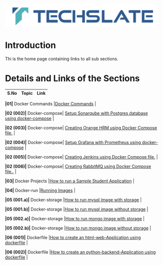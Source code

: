 ![TechSlate](../global/images/ts.png)

# Introduction 

Thi is the home page containing links to all sub sections.


# Details and Links of the Sections 

S.No                                                           | Topic                                                           | Link |
|---------------------------|--------------------------------------------------------------------------                          |-----------|

**|01|** Docker Commands |[Docker Commands](docker-commands/README.md) |


**|02 (002)|** Docker-compose| [Setup Sonarqube with Postgres database using docker-compose](docker-compose/002-sonar-with-postgres/README.md) |

**|02 (003)|** Docker-compose| [Creating Orange HRM using Docker Compose file.](docker-compose/003-orange-hr-appplication/README.md) |

**|02 (004)|** Docker-compose| [Setup Grafana with Prometheus using docker-compose](docker-compose/004-grafana-with-prometheus/README.md) |

**|02 (005)|** Docker-compose| [Creating Jenkins using Docker Compose file.](docker-compose/005-jenkins/README.md) |

**|02 (006)|** Docker-compose| [Creating RabbitMQ using Docker Compose file..](docker-compose/006-rabbit-mq/README.md) |


**|03|** Docker Projects |[How to run a Sample Student Application](docker-projects/002-studentapp/README.md) |

**|04|** Docker-run |[Running Images](docker-run/README.md) |

**|05 (001.a)|** Docker-storage |[How to run mysql image with storage](docker-storage/001-mysql/mysql-with-storage/README.md) |

**|05 (001.b)|** Docker-storage |[How to run mysql image without storage](docker-storage/001-mysql/mysql-without-storage/README.md) |

**|05 (002.a)|** Docker-storage |[How to run mongo image with storage](docker-storage/002-mongo/mongo-with-storage/README.md) |

**|05 (002.b)|** Docker-storage |[How to run mongo image without storage](docker-storage/002-mongo/mongo-without-storage/README.md) |

**|06 (001)|** Dockerfile |[How to create an html-web-Application using dockerfile](dockerfile/001-html-web-app/README.md) |

**|06 (002)|** Dockerfile |[How to create an python-backend-Application using dockerfile](dockerfile/002-python-backend-app/README.md) |
